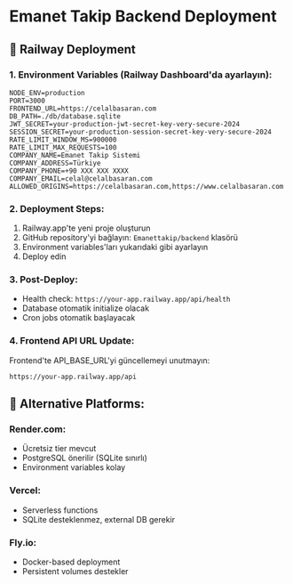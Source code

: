 # Emanet Takip Backend Deployment

## 🚀 Railway Deployment

### 1. Environment Variables (Railway Dashboard'da ayarlayın):

```
NODE_ENV=production
PORT=3000
FRONTEND_URL=https://celalbasaran.com
DB_PATH=./db/database.sqlite
JWT_SECRET=your-production-jwt-secret-key-very-secure-2024
SESSION_SECRET=your-production-session-secret-key-very-secure-2024
RATE_LIMIT_WINDOW_MS=900000
RATE_LIMIT_MAX_REQUESTS=100
COMPANY_NAME=Emanet Takip Sistemi
COMPANY_ADDRESS=Türkiye
COMPANY_PHONE=+90 XXX XXX XXXX
COMPANY_EMAIL=celal@celalbasaran.com
ALLOWED_ORIGINS=https://celalbasaran.com,https://www.celalbasaran.com
```

### 2. Deployment Steps:

1. Railway.app'te yeni proje oluşturun
2. GitHub repository'yi bağlayın: `Emanettakip/backend` klasörü
3. Environment variables'ları yukarıdaki gibi ayarlayın
4. Deploy edin

### 3. Post-Deploy:

- Health check: `https://your-app.railway.app/api/health`
- Database otomatik initialize olacak
- Cron jobs otomatik başlayacak

### 4. Frontend API URL Update:

Frontend'te API_BASE_URL'yi güncellemeyi unutmayın:
```
https://your-app.railway.app/api
```

## 🔧 Alternative Platforms:

### Render.com:
- Ücretsiz tier mevcut
- PostgreSQL önerilir (SQLite sınırlı)
- Environment variables kolay

### Vercel:
- Serverless functions
- SQLite desteklenmez, external DB gerekir

### Fly.io:
- Docker-based deployment
- Persistent volumes destekler 